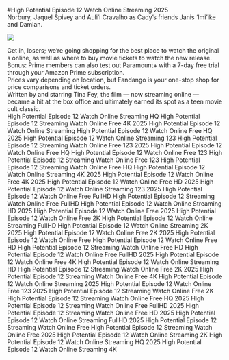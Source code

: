 #High Potential Episode 12 Watch Online Streaming 2025  
Norbury, Jaquel Spivey and Auli’i Cravalho as Cady’s friends Janis ‘Imi’ike and Damian.  
  
[![](https://i.imgur.com/qSNzIqt.png)](https://movie.rssnews.media/CdaDRkbF.php)  
  
Get in, losers; we’re going shopping for the best place to watch the original s online, as well as where to buy movie tickets to watch the new release.  
Bonus: Prime members can also test out Paramount+ with a 7-day free trial through your Amazon Prime subscription.  
Prices vary depending on location, but Fandango is your one-stop shop for price comparisons and ticket orders.  
Written by and starring Tina Fey, the film — now streaming online — became a hit at the box office and ultimately earned its spot as a teen movie cult classic.  
High Potential Episode 12 Watch Online Streaming HQ
High Potential Episode 12 Streaming Watch Online Free 4K 2025
High Potential Episode 12 Watch Online Streaming
High Potential Episode 12 Watch Online Free HQ 2025
High Potential Episode 12 Watch Online Streaming 123
High Potential Episode 12 Streaming Watch Online Free 123 2025
High Potential Episode 12 Watch Online Free HQ
High Potential Episode 12 Watch Online Free 123
High Potential Episode 12 Streaming Watch Online Free 123
High Potential Episode 12 Streaming Watch Online Free HQ
High Potential Episode 12 Watch Online Streaming 4K 2025
High Potential Episode 12 Watch Online Free 4K 2025
High Potential Episode 12 Watch Online Free HD 2025
High Potential Episode 12 Watch Online Streaming 123 2025
High Potential Episode 12 Watch Online Free FullHD
High Potential Episode 12 Streaming Watch Online Free FullHD
High Potential Episode 12 Watch Online Streaming HD 2025
High Potential Episode 12 Watch Online Free 2025
High Potential Episode 12 Watch Online Free 2K
High Potential Episode 12 Watch Online Streaming FullHD
High Potential Episode 12 Watch Online Streaming 2K 2025
High Potential Episode 12 Watch Online Free 2K 2025
High Potential Episode 12 Watch Online Free
High Potential Episode 12 Watch Online Free HD
High Potential Episode 12 Streaming Watch Online Free HD
High Potential Episode 12 Watch Online Free FullHD 2025
High Potential Episode 12 Watch Online Free 4K
High Potential Episode 12 Watch Online Streaming HD
High Potential Episode 12 Streaming Watch Online Free 2K 2025
High Potential Episode 12 Streaming Watch Online Free 4K
High Potential Episode 12 Watch Online Streaming 2025
High Potential Episode 12 Watch Online Free 123 2025
High Potential Episode 12 Streaming Watch Online Free 2K
High Potential Episode 12 Streaming Watch Online Free HQ 2025
High Potential Episode 12 Streaming Watch Online Free FullHD 2025
High Potential Episode 12 Streaming Watch Online Free HD 2025
High Potential Episode 12 Watch Online Streaming FullHD 2025
High Potential Episode 12 Streaming Watch Online Free
High Potential Episode 12 Streaming Watch Online Free 2025
High Potential Episode 12 Watch Online Streaming 2K
High Potential Episode 12 Watch Online Streaming HQ 2025
High Potential Episode 12 Watch Online Streaming 4K